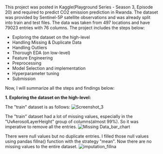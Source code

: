 This project was posted in Kaggle(Playground Series - Season 3, Episode 20) and required to predict CO2 emission prediction in Rwanda. The dataset was provided by Sentinel-5P satellite observations and was already split into train and test files. The data was taken from 497 locations and have 79023 entries with 76 columns. The project includes the steps below:
- Exploring the dataset on the high-level
- Handling Missing & Duplicate Data
- Handling Outliers
- Thorough EDA (on low-level)
- Feature Engineering
- Preprocessing
- Model Selection and implementation
- Hyperparameter tuning
- Submission

Now, I will summarize all the steps and findings below:

**1. Exploring the dataset on the high-level:**

   The "train" dataset is as follows:
   ![Screenshot_3](https://github.com/Saadat-Antor/CO2_emission_prediction_in_Rowanda/assets/76962594/acbd61dc-009a-427e-8c81-32c270d7303a)

   The "train" dataset had a lot of missing values, especially in the "UvAerosolLayerHeight" group of columns(almost 99%). So it was imperative to remove all the entries.
   ![Missing Data_bar_chart](https://github.com/Saadat-Antor/CO2_emission_prediction_in_Rowanda/assets/76962594/eb864ce9-6380-47b8-b1be-b67d72c60398)

There were null values but no duplicate entries. I filled those null values using pandas fillna() function with the strategy "mean". Now there are no missing values to the entire dataset.
![imputation_fillna](https://github.com/Saadat-Antor/CO2_emission_prediction_in_Rowanda/assets/76962594/af8f5ef7-9d4c-4fdb-a07f-c0b682647b81)

